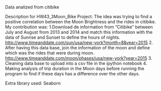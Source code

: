 Data analized from citibike

Description for HW43_3Moon_Bike
Project:
  The idea was trying to find a positive correlation between the Moon Brightness and the rides in citibike.
My contribution was:
  1.Download de information from “Citibike” between July and August from 2013 and 2014 and match this information with the data of Sunrise and Sunset to define the hours of nights. http://www.timeanddate.com/sun/usa/new-york?month=8&year=2015
2.	After having this data base, join the information of the moon and define which was the rides that were during moon. http://www.timeanddate.com/moon/phases/usa/new-york?year=2015
3.	Cleaning data base to upload into a csv file in the ipython notebook
4.	Making analysis of trip duration in the Moon days before running the program to find if these days has a difference over the other days.


    
Extra library  used: Seaborn 

